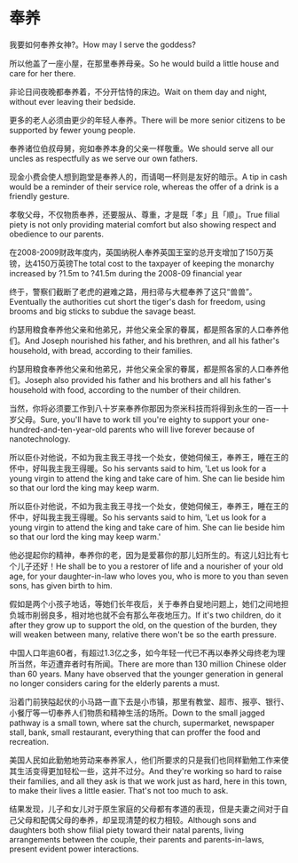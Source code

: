 # 奉养

<p><span class="chinese">我要如何奉养女神?。</span><span class="english">How may I serve the goddess?</span></p>

<p><span class="chinese">所以他盖了一座小屋，在那里奉养母亲。</span><span class="english">So he would build a little house and care for her there.</span></p>

<p><span class="chinese">非论日间夜晚都奉养着，不分开怙恃的床边。</span><span class="english">Wait on them day and night, without ever leaving their bedside.</span></p>

<p><span class="chinese">更多的老人必须由更少的年轻人奉养。</span><span class="english">There will be more senior citizens to be supported by fewer young people.</span></p>

<p><span class="chinese">奉养诸位伯叔母舅，宛如奉养本身的父亲一样敬重。</span><span class="english">We should serve all our uncles as respectfully as we serve our own fathers.</span></p>

<p><span class="chinese">现金小费会使人想到跑堂是奉养人的，而请喝一杯则是友好的暗示。</span><span class="english">A tip in cash would be a reminder of their service role, whereas the offer of a drink is a friendly gesture.</span></p>

<p><span class="chinese">孝敬父母，不仅物质奉养，还要服从、尊重，才是既「孝」且「顺」。</span><span class="english">True filial piety is not only providing material comfort but also showing respect and obedience to our parents.</span></p>

<p><span class="chinese">在2008-2009财政年度内，英国纳税人奉养英国王室的总开支增加了150万英镑，达4150万英镑</span><span class="english">The total cost to the taxpayer of keeping the monarchy increased by ?1.5m to ?41.5m during the 2008-09 financial year</span></p>

<p><span class="chinese">终于，警察们截断了老虎的避难之路，用扫帚与大棍奉养了这只“兽兽”。</span><span class="english">Eventually the authorities cut short the tiger's dash for freedom, using brooms and big sticks to subdue the savage beast.</span></p>

<p><span class="chinese">约瑟用粮食奉养他父亲和他弟兄，并他父亲全家的眷属，都是照各家的人口奉养他们。</span><span class="english">And Joseph nourished his father, and his brethren, and all his father's household, with bread, according to their families.</span></p>

<p><span class="chinese">约瑟用粮食奉养他父亲和他弟兄，并他父亲全家的眷属，都是照各家的人口奉养他们。</span><span class="english">Joseph also provided his father and his brothers and all his father's household with food, according to the number of their children.</span></p>

<p><span class="chinese">当然，你将必须要工作到八十岁来奉养你那因为奈米科技而将得到永生的一百一十岁父母。</span><span class="english">Sure, you'll have to work till you're eighty to support your one-hundred-and-ten-year-old parents who will live forever because of nanotechnology.</span></p>

<p><span class="chinese">所以臣仆对他说，不如为我主我王寻找一个处女，使她伺候王，奉养王，睡在王的怀中，好叫我主我王得暖。</span><span class="english">So his servants said to him, 'Let us look for a young virgin to attend the king and take care of him. She can lie beside him so that our lord the king may keep warm.</span></p>

<p><span class="chinese">所以臣仆对他说，不如为我主我王寻找一个处女，使她伺候王，奉养王，睡在王的怀中，好叫我主我王得暖。</span><span class="english">So his servants said to him, 'Let us look for a young virgin to attend the king and take care of him. She can lie beside him so that our lord the king may keep warm.'</span></p>

<p><span class="chinese">他必提起你的精神，奉养你的老，因为是爱慕你的那儿妇所生的。有这儿妇比有七个儿子还好！</span><span class="english">He shall be to you a restorer of life and a nourisher of your old age, for your daughter-in-law who loves you, who is more to you than seven sons, has given birth to him.</span></p>

<p><span class="chinese">假如是两个小孩子地话，等她们长年夜后，关于奉养白叟地问题上，她们之间地担负城市削弱良多，相对地也就不会有那么年夜地压力。</span><span class="english">If it's two children, do it after they grow up to support the old, on the question of the burden, they will weaken between many, relative there won't be so the earth pressure.</span></p>

<p><span class="chinese">中国人口年逾60者，有超过1.3亿之多，如今年轻一代已不再以奉养父母终老为理所当然，年迈遭弃者时有所闻。</span><span class="english">There are more than 130 million Chinese older than 60 years. Many have observed that the younger generation in general no longer considers caring for the elderly parents a must.</span></p>

<p><span class="chinese">沿着门前狭隘起伏的小马路一直下去是小市镇，那里有教堂、超市、报亭、银行、小餐厅等一切奉养人们物质和精神生活的场所。</span><span class="english">Down to the small jagged pathway is a small town, where sat the church, supermarket, newspaper stall, bank, small restaurant, everything that can proffer the food and recreation.</span></p>

<p><span class="chinese">美国人民如此勤勉地劳动来奉养家人，他们所要求的只是我们也同样勤勉工作来使其生活变得更加轻松一些，这并不过分。</span><span class="english">And they're working so hard to raise their families, and all they ask is that we work just as hard, here in this town, to make their lives a little easier. That's not too much to ask.</span></p>

<p><span class="chinese">结果发现，儿子和女儿对于原生家庭的父母都有孝道的表现，但是夫妻之间对于自己父母和配偶父母的奉养，却呈现清楚的权力相较。</span><span class="english">Although sons and daughters both show filial piety toward their natal parents, living arrangements between the couple, their parents and parents-in-laws, present evident power interactions.</span></p>

